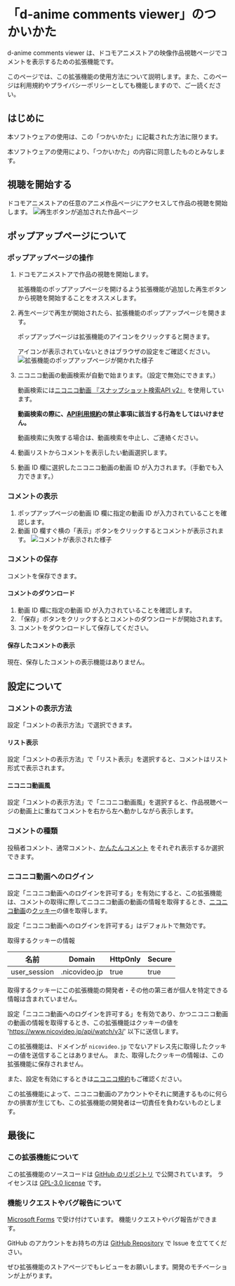 # 「d-anime comments viewer」のつかいかた

d-anime comments viewer は、ドコモアニメストアの映像作品視聴ページでコメントを表示するための拡張機能です。

このページでは、この拡張機能の使用方法について説明します。また、このページは利用規約やプライバシーポリシーとしても機能しますので、ご一読ください。

## はじめに

本ソフトウェアの使用は、この「つかいかた」に記載された方法に限ります。

本ソフトウェアの使用により、「つかいかた」の内容に同意したものとみなします。

## 視聴を開始する

ドコモアニメストアの任意のアニメ作品ページにアクセスして作品の視聴を開始します。
![再生ボタンが追加された作品ページ](/img/menu.jpg)

## ポップアップページについて

### ポップアップページの操作

1. ドコモアニメストアで作品の視聴を開始します。

   拡張機能のポップアップページを開けるよう拡張機能が追加した再生ボタンから視聴を開始することをオススメします。

2. 再生ページで再生が開始されたら、拡張機能のポップアップページを開きます。

   ポップアップページは拡張機能のアイコンをクリックすると開きます。

   アイコンが表示されていないときはブラウザの設定をご確認ください。
   ![拡張機能のポップアップページが開かれた様子](/img/popup.jpg)

3. ニコニコ動画の動画検索が自動で始まります。（設定で無効にできます。）

   動画検索には[ニコニコ動画 『スナップショット検索API v2』](https://site.nicovideo.jp/search-api-docs/snapshot) を使用しています。

   **動画検索の際に、[API利用規約](https://site.nicovideo.jp/search-api-docs/snapshot)の禁止事項に該当する行為をしてはいけません。**

   動画検索に失敗する場合は、動画検索を中止し、ご連絡ください。

4. 動画リストからコメントを表示したい動画選択します。
5. 動画 ID 欄に選択したニコニコ動画の動画 ID が入力されます。（手動でも入力できます。）

### コメントの表示

1. ポップアップページの動画 ID 欄に指定の動画 ID が入力されていることを確認します。
2. 動画 ID 欄すぐ横の「表示」ボタンをクリックするとコメントが表示されます。
   ![コメントが表示された様子](/img/comments.jpg)

### コメントの保存

<!-- コメントを保存し、また、保存したコメントを読み込むことができます。 -->
コメントを保存できます。

#### コメントのダウンロード

1. 動画 ID 欄に指定の動画 ID が入力されていることを確認します。
2. 「保存」ボタンをクリックするとコメントのダウンロードが開始されます。
3. コメントをダウンロードして保存してください。

#### 保存したコメントの表示

<!-- ポップアップページの「コメントファイルの読み込み」で、保存したコメントのファイルを選択すると保存したコメントが表示されます。 -->
現在、保存したコメントの表示機能はありません。

## 設定について

### コメントの表示方法

設定「コメントの表示方法」で選択できます。

#### リスト表示

設定「コメントの表示方法」で「リスト表示」を選択すると、コメントはリスト形式で表示されます。

#### ニコニコ動画風

設定「コメントの表示方法」で「ニコニコ動画風」を選択すると、作品視聴ページの動画上に重ねてコメントを右から左へ動かしながら表示します。

### コメントの種類

投稿者コメント、通常コメント、[かんたんコメント](https://dic.nicovideo.jp/a/かんたんコメント) をそれぞれ表示するか選択できます。

### ニコニコ動画へのログイン

設定「ニコニコ動画へのログインを許可する」を有効にすると、この拡張機能は、コメントの取得に際してニコニコ動画の動画の情報を取得するとき、[ニコニコ動画](https://www.nicovideo.jp)の[クッキー](https://www.soumu.go.jp/main_sosiki/joho_tsusin/security_previous/yougo/eiji.htm#cookie)の値を取得します。

設定「ニコニコ動画へのログインを許可する」はデフォルトで無効です。

取得するクッキーの情報

| 名前         | Domain        | HttpOnly | Secure |
| ------------ | ------------- | -------- | ------ |
| user_session | .nicovideo.jp | true     | true   |

取得するクッキーにこの拡張機能の開発者・その他の第三者が個人を特定できる情報は含まれていません。

設定「ニコニコ動画へのログインを許可する」を有効であり、かつニコニコ動画の動画の情報を取得するとき、この拡張機能はクッキーの値を '<https://www.nicovideo.jp/api/watch/v3/>' 以下に送信します。

この拡張機能は、ドメインが `nicovideo.jp` でないアドレス先に取得したクッキーの値を送信することはありません。
また、取得したクッキーの情報は、この拡張機能に保存されません。

また、設定を有効にするときは[ニコニコ規約](https://account.nicovideo.jp/rules/account)もご確認ください。

この拡張機能によって、ニコニコ動画のアカウントやそれに関連するものに何らかの損害が生じても、この拡張機能の開発者は一切責任を負わないものとします。

## 最後に

### この拡張機能について

この拡張機能のソースコードは [GitHub のリポジトリ](https://github.com/gobosan/d-comments) で公開されています。
ライセンスは [GPL-3.0 license](https://github.com/gobosan/d-comments/blob/master/LICENSE.txt) です。

### 機能リクエストやバグ報告について

[Microsoft Forms](https://forms.office.com/r/JR9KksWHJD) で受け付けています。
機能リクエストやバグ報告ができます。

GitHub のアカウントをお持ちの方は [GitHub Repository](https://github.com/sopisoft/d-comments) で Issue を立ててください。

ぜひ拡張機能のストアページでもレビューをお願いします。開発のモチベーションが上がります。
